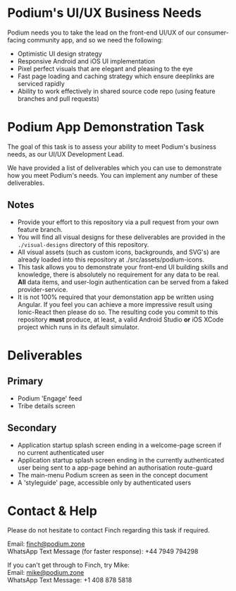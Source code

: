# Podium's UI/UX Business Needs
Podium needs you to take the lead on the front-end UI/UX of our consumer-facing community app, and so we need the following:
* Optimistic UI design strategy
* Responsive Android and iOS UI implementation
* Pixel perfect visuals that are elegant and pleasing to the eye
* Fast page loading and caching strategy which ensure deeplinks are serviced rapidly
* Ability to work effectively in shared source code repo (using feature branches and pull requests)


# Podium App Demonstration Task
The goal of this task is to assess your ability to meet Podium's business needs, as our UI/UX Development Lead.

We have provided a list of deliverables which you can use to demonstrate how you meet Podium's needs. You can implement any number of these deliverables. 

## Notes
* Provide your effort to this repository via a pull request from your own feature branch.
* You will find all visual designs for these deliverables are provided in the `./visual-designs` directory of this repository.
* All visual assets (such as custom icons, backgrounds, and SVG's) are already loaded into this repository at ./src/assets/podium-icons.
* This task allows you to demonstrate your front-end UI building skills and knowledge, there is absolutely no requirement for any data to be real. **All** data items, and user-login authentication can be served from a faked provider-service.
* It is not 100% required that your demonstation app be written using Angular.  If you feel you can achieve a more impressive result using Ionic-React then please do so. The resulting code you commit to this repository **must** produce, at least, a valid Android Studio **or** iOS XCode project which runs in its default simulator.


# Deliverables

## Primary
* Podium 'Engage' feed
* Tribe details screen

## Secondary
* Application startup splash screen ending in a welcome-page screen if no current authenticated user
* Application startup splash screen ending in the currently authenticated user being sent to a app-page behind an authorisation route-guard
* The main-menu Podium screen as seen in the concept document
* A 'styleguide' page, accessible only by authenticated users


# Contact & Help
Please do not hesitate to contact Finch regarding this task if required.

Email: finch@podium.zone  
WhatsApp Text Message (for faster response): +44 7949 794298

If you can't get through to Finch, try Mike:  
Email: mike@podium.zone  
WhatsApp Text Message: +1 408 878 5818
